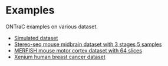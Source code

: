 # Examples

ONTraC examples on various dataset.

- [Simulated dataset](./Running_ONTraC_on_simulated_dataset.ipynb)
- [Stereo-seq mouse midbrain dataset with 3 stages 5 samples](./Running_ONTraC_on_stereo_seq_dataset.ipynb)
- [MERFISH mouse motor cortex dataset with 64 slices](./Running_ONTraC_on_merfish_dataset.ipynb)
- [Xenium human breast cancer dataset](./xenium.rst)
